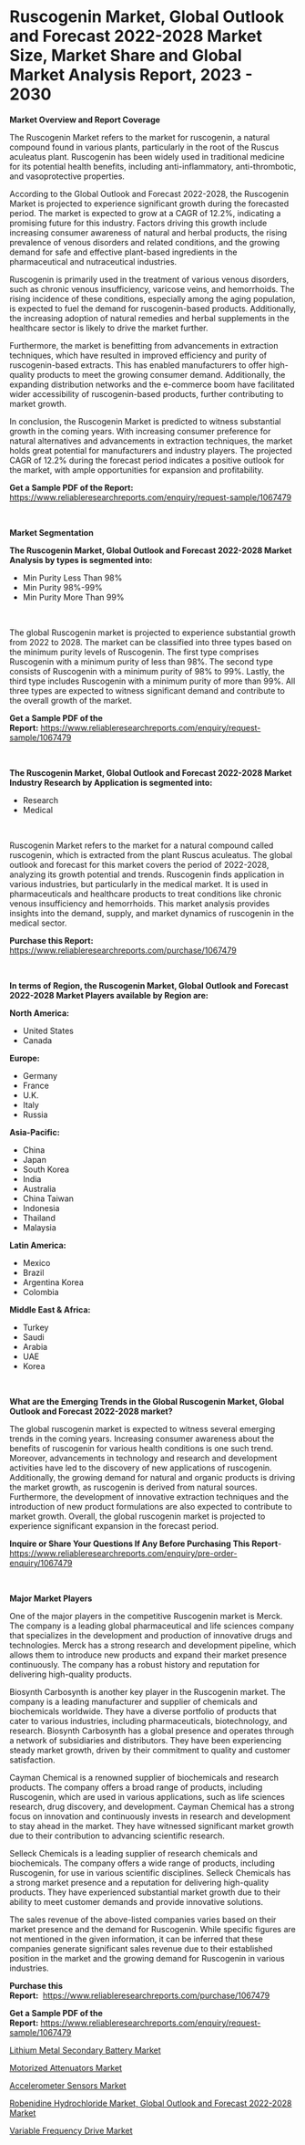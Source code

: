 <p><h1>Ruscogenin Market, Global Outlook and Forecast 2022-2028 Market Size, Market Share and Global Market Analysis Report, 2023 - 2030</h1></p><p><strong>Market Overview and Report Coverage</strong></p>
<p><p>The Ruscogenin Market refers to the market for ruscogenin, a natural compound found in various plants, particularly in the root of the Ruscus aculeatus plant. Ruscogenin has been widely used in traditional medicine for its potential health benefits, including anti-inflammatory, anti-thrombotic, and vasoprotective properties.</p><p>According to the Global Outlook and Forecast 2022-2028, the Ruscogenin Market is projected to experience significant growth during the forecasted period. The market is expected to grow at a CAGR of 12.2%, indicating a promising future for this industry. Factors driving this growth include increasing consumer awareness of natural and herbal products, the rising prevalence of venous disorders and related conditions, and the growing demand for safe and effective plant-based ingredients in the pharmaceutical and nutraceutical industries.</p><p>Ruscogenin is primarily used in the treatment of various venous disorders, such as chronic venous insufficiency, varicose veins, and hemorrhoids. The rising incidence of these conditions, especially among the aging population, is expected to fuel the demand for ruscogenin-based products. Additionally, the increasing adoption of natural remedies and herbal supplements in the healthcare sector is likely to drive the market further.</p><p>Furthermore, the market is benefitting from advancements in extraction techniques, which have resulted in improved efficiency and purity of ruscogenin-based extracts. This has enabled manufacturers to offer high-quality products to meet the growing consumer demand. Additionally, the expanding distribution networks and the e-commerce boom have facilitated wider accessibility of ruscogenin-based products, further contributing to market growth.</p><p>In conclusion, the Ruscogenin Market is predicted to witness substantial growth in the coming years. With increasing consumer preference for natural alternatives and advancements in extraction techniques, the market holds great potential for manufacturers and industry players. The projected CAGR of 12.2% during the forecast period indicates a positive outlook for the market, with ample opportunities for expansion and profitability.</p></p>
<p><strong>Get a Sample PDF of the Report:</strong> <a href="https://www.reliableresearchreports.com/enquiry/request-sample/1067479">https://www.reliableresearchreports.com/enquiry/request-sample/1067479</a></p>
<p>&nbsp;</p>
<p><strong>Market Segmentation</strong></p>
<p><strong>The Ruscogenin Market, Global Outlook and Forecast 2022-2028 Market Analysis by types is segmented into:</strong></p>
<p><ul><li>Min Purity Less Than 98%</li><li>Min Purity 98%-99%</li><li>Min Purity More Than 99%</li></ul></p>
<p>&nbsp;</p>
<p><p>The global Ruscogenin market is projected to experience substantial growth from 2022 to 2028. The market can be classified into three types based on the minimum purity levels of Ruscogenin. The first type comprises Ruscogenin with a minimum purity of less than 98%. The second type consists of Ruscogenin with a minimum purity of 98% to 99%. Lastly, the third type includes Ruscogenin with a minimum purity of more than 99%. All three types are expected to witness significant demand and contribute to the overall growth of the market.</p></p>
<p><strong>Get a Sample PDF of the Report:</strong>&nbsp;<a href="https://www.reliableresearchreports.com/enquiry/request-sample/1067479">https://www.reliableresearchreports.com/enquiry/request-sample/1067479</a></p>
<p>&nbsp;</p>
<p><strong>The Ruscogenin Market, Global Outlook and Forecast 2022-2028 Market Industry Research by Application is segmented into:</strong></p>
<p><ul><li>Research</li><li>Medical</li></ul></p>
<p>&nbsp;</p>
<p><p>Ruscogenin Market refers to the market for a natural compound called ruscogenin, which is extracted from the plant Ruscus aculeatus. The global outlook and forecast for this market covers the period of 2022-2028, analyzing its growth potential and trends. Ruscogenin finds application in various industries, but particularly in the medical market. It is used in pharmaceuticals and healthcare products to treat conditions like chronic venous insufficiency and hemorrhoids. This market analysis provides insights into the demand, supply, and market dynamics of ruscogenin in the medical sector.</p></p>
<p><strong>Purchase this Report:</strong>&nbsp; <a href="https://www.reliableresearchreports.com/purchase/1067479">https://www.reliableresearchreports.com/purchase/1067479</a></p>
<p>&nbsp;</p>
<p><strong>In terms of Region, the Ruscogenin Market, Global Outlook and Forecast 2022-2028 Market Players available by Region are:</strong></p>
<p>
    <p> <strong> North America: </strong>
        <ul>
            <li>United States</li>
            <li>Canada</li>
        </ul>
        </p> 
    <p> <strong> Europe: </strong>
        <ul>
            <li>Germany</li>
            <li>France</li>
            <li>U.K.</li>
            <li>Italy</li>
            <li>Russia</li>
        </ul>
        </p> 
    <p> <strong> Asia-Pacific: </strong>
        <ul>
            <li>China</li>
            <li>Japan</li>
            <li>South Korea</li>
            <li>India</li>
            <li>Australia</li>
            <li>China Taiwan</li>
            <li>Indonesia</li>
            <li>Thailand</li>
            <li>Malaysia</li>
        </ul>
        </p> 
    <p> <strong> Latin America: </strong>
        <ul>
            <li>Mexico</li>
            <li>Brazil</li>
            <li>Argentina Korea</li>
            <li>Colombia</li>
        </ul>
        </p> 
    <p> <strong> Middle East & Africa: </strong>
        <ul>
            <li>Turkey</li>
            <li>Saudi</li>
            <li>Arabia</li>
            <li>UAE</li>
            <li>Korea</li>
        </ul>
    </p>
    </p>
<p>&nbsp;</p>
<p><strong>What are the Emerging Trends in the Global Ruscogenin Market, Global Outlook and Forecast 2022-2028 market?</strong></p>
<p><p>The global ruscogenin market is expected to witness several emerging trends in the coming years. Increasing consumer awareness about the benefits of ruscogenin for various health conditions is one such trend. Moreover, advancements in technology and research and development activities have led to the discovery of new applications of ruscogenin. Additionally, the growing demand for natural and organic products is driving the market growth, as ruscogenin is derived from natural sources. Furthermore, the development of innovative extraction techniques and the introduction of new product formulations are also expected to contribute to market growth. Overall, the global ruscogenin market is projected to experience significant expansion in the forecast period.</p></p>
<p><strong>Inquire or Share Your Questions If Any Before Purchasing This Report</strong>- <a href="https://www.reliableresearchreports.com/enquiry/pre-order-enquiry/1067479">https://www.reliableresearchreports.com/enquiry/pre-order-enquiry/1067479</a></p>
<p>&nbsp;</p>
<p><strong>Major Market Players</strong></p>
<p><p>One of the major players in the competitive Ruscogenin market is Merck. The company is a leading global pharmaceutical and life sciences company that specializes in the development and production of innovative drugs and technologies. Merck has a strong research and development pipeline, which allows them to introduce new products and expand their market presence continuously. The company has a robust history and reputation for delivering high-quality products.</p><p>Biosynth Carbosynth is another key player in the Ruscogenin market. The company is a leading manufacturer and supplier of chemicals and biochemicals worldwide. They have a diverse portfolio of products that cater to various industries, including pharmaceuticals, biotechnology, and research. Biosynth Carbosynth has a global presence and operates through a network of subsidiaries and distributors. They have been experiencing steady market growth, driven by their commitment to quality and customer satisfaction.</p><p>Cayman Chemical is a renowned supplier of biochemicals and research products. The company offers a broad range of products, including Ruscogenin, which are used in various applications, such as life sciences research, drug discovery, and development. Cayman Chemical has a strong focus on innovation and continuously invests in research and development to stay ahead in the market. They have witnessed significant market growth due to their contribution to advancing scientific research.</p><p>Selleck Chemicals is a leading supplier of research chemicals and biochemicals. The company offers a wide range of products, including Ruscogenin, for use in various scientific disciplines. Selleck Chemicals has a strong market presence and a reputation for delivering high-quality products. They have experienced substantial market growth due to their ability to meet customer demands and provide innovative solutions.</p><p>The sales revenue of the above-listed companies varies based on their market presence and the demand for Ruscogenin. While specific figures are not mentioned in the given information, it can be inferred that these companies generate significant sales revenue due to their established position in the market and the growing demand for Ruscogenin in various industries.</p></p>
<p><strong>Purchase this Report:</strong>&nbsp;&nbsp;<a href="https://www.reliableresearchreports.com/purchase/1067479">https://www.reliableresearchreports.com/purchase/1067479</a></p>
<p></p>
<p><strong>Get a Sample PDF of the Report:</strong>&nbsp;<a href="https://www.reliableresearchreports.com/enquiry/request-sample/1067479">https://www.reliableresearchreports.com/enquiry/request-sample/1067479</a></p>
<p><p><a href="https://www.reportprime.com/lithium-metal-secondary-battery-r5635">Lithium Metal Secondary Battery Market</a></p><p><a href="https://www.linkedin.com/pulse/motorized-attenuators-market-size-share-global-analysis-report-ukqwc/">Motorized Attenuators Market</a></p><p><a href="https://www.reportprime.com/accelerometer-sensors-r5636">Accelerometer Sensors Market</a></p><p><a href="https://github.com/RoccoManning/Market-Research-Report-List-1/blob/main/robenidine-hydrochloride-market-global-outlook-and-forecast-2022-2028-market.md">Robenidine Hydrochloride Market, Global Outlook and Forecast 2022-2028 Market</a></p><p><a href="https://www.linkedin.com/pulse/variable-frequency-drive-market-size-2023-2030-global-industrial-fmyge/">Variable Frequency Drive Market</a></p></p>
